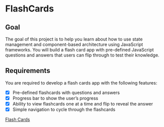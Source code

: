 # FlashCards

## Goal

The goal of this project is to help you learn about how to use state management and component-based architecture using JavaScript frameworks. You will build a flash card app with pre-defined JavaScript questions and answers that users can flip through to test their knowledge.

## Requirements
You are required to develop a flash cards app with the following features:

- [X] Pre-defined flashcards with questions and answers
- [X] Progress bar to show the user’s progress
- [X] Ability to view flashcards one at a time and flip to reveal the answer
- [X] Simple navigation to cycle through the flashcards

[Flash Cards](https://roadmap.sh/projects/flash-cards)

